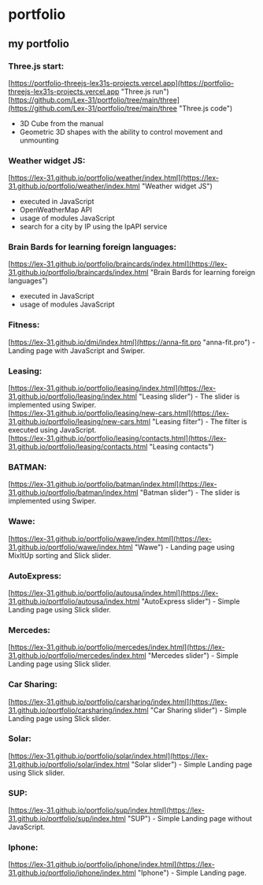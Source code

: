 # portfolio  
## my portfolio  

### Three.js start:
[https://portfolio-threejs-lex31s-projects.vercel.app](https://portfolio-threejs-lex31s-projects.vercel.app "Three.js run")  
[https://github.com/Lex-31/portfolio/tree/main/three](https://github.com/Lex-31/portfolio/tree/main/three "Three.js code")  
- 3D Cube from the manual  
- Geometric 3D shapes with the ability to control movement and unmounting  

### Weather widget JS:  
[https://lex-31.github.io/portfolio/weather/index.html](https://lex-31.github.io/portfolio/weather/index.html "Weather widget JS")  
- executed in JavaScript  
- OpenWeatherMap API  
- usage of modules JavaScript  
- search for a city by IP using the IpAPI service  

### Brain Bards for learning foreign languages:  
[https://lex-31.github.io/portfolio/braincards/index.html](https://lex-31.github.io/portfolio/braincards/index.html "Brain Bards for learning foreign languages")  
- executed in JavaScript  
- usage of modules JavaScript  

### Fitness:  
[https://lex-31.github.io/dmi/index.html](https://anna-fit.pro "anna-fit.pro") - Landing page with JavaScript and Swiper.  

### Leasing:  
[https://lex-31.github.io/portfolio/leasing/index.html](https://lex-31.github.io/portfolio/leasing/index.html "Leasing slider")  - The slider is implemented using Swiper.  
[https://lex-31.github.io/portfolio/leasing/new-cars.html](https://lex-31.github.io/portfolio/leasing/new-cars.html "Leasing filter") - The filter is executed using JavaScript.  
[https://lex-31.github.io/portfolio/leasing/contacts.html](https://lex-31.github.io/portfolio/leasing/contacts.html "Leasing contacts")  

### BATMAN:  
[https://lex-31.github.io/portfolio/batman/index.html](https://lex-31.github.io/portfolio/batman/index.html "Batman slider")  - The slider is implemented using Swiper.  

### Wawe:  
[https://lex-31.github.io/portfolio/wawe/index.html](https://lex-31.github.io/portfolio/wawe/index.html "Wawe") - Landing page using MixItUp sorting and Slick slider.  

### AutoExpress:  
[https://lex-31.github.io/portfolio/autousa/index.html](https://lex-31.github.io/portfolio/autousa/index.html "AutoExpress slider") - Simple Landing page using Slick slider.  

### Mercedes:  
[https://lex-31.github.io/portfolio/mercedes/index.html](https://lex-31.github.io/portfolio/mercedes/index.html "Mercedes slider") - Simple Landing page using Slick slider.  

### Car Sharing:  
[https://lex-31.github.io/portfolio/carsharing/index.html](https://lex-31.github.io/portfolio/carsharing/index.html "Car Sharing slider") - Simple Landing page using Slick slider.  

### Solar:  
[https://lex-31.github.io/portfolio/solar/index.html](https://lex-31.github.io/portfolio/solar/index.html "Solar slider") - Simple Landing page using Slick slider.  

### SUP:  
[https://lex-31.github.io/portfolio/sup/index.html](https://lex-31.github.io/portfolio/sup/index.html "SUP") - Simple Landing page without JavaScript.  

### Iphone:  
[https://lex-31.github.io/portfolio/iphone/index.html](https://lex-31.github.io/portfolio/iphone/index.html "Iphone") - Simple Landing page.  